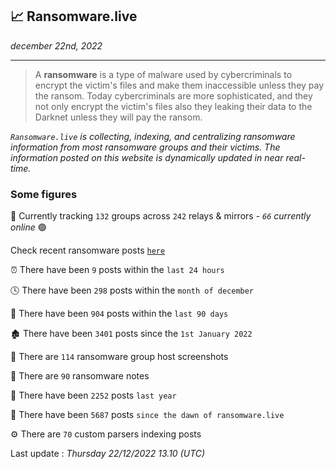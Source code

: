 ## 📈 Ransomware.live
_december 22nd, 2022_

---

> A **ransomware** is a type of malware used by cybercriminals to encrypt the victim's files and make them inaccessible unless they pay the ransom. Today cybercriminals are more sophisticated, and they not only encrypt the victim's files also they leaking their data to the Darknet unless they will pay the ransom.


_`Ransomware.live` is collecting, indexing, and centralizing ransomware information from most ransomware groups and their victims. The information posted on this website is dynamically updated in near real-time._

### Some figures 

🔎 Currently tracking `132` groups across `242` relays & mirrors - _`66` currently online_ 🟢

Check recent ransomware posts [`here`](recentposts.md)


⏰ There have been `9` posts within the `last 24 hours`

🕓 There have been `298` posts within the `month of december`

📅 There have been `904` posts within the `last 90 days`

🏚 There have been `3401` posts since the `1st January 2022`

📸 There are `114` ransomware group host screenshots

📝 There are `90` ransomware notes

🚀 There have been `2252` posts `last year`

🐣 There have been `5687` posts `since the dawn of ransomware.live`

⚙️ There are `70` custom parsers indexing posts



Last update : _Thursday 22/12/2022 13.10 (UTC)_

